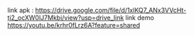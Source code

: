 link apk : https://drive.google.com/file/d/1xlKQ7_ANx3VVcHt-tj2_ocXW0lJ7Mkbi/view?usp=drive_link
link demo  https://youtu.be/krhr0fLrz6A?feature=shared
